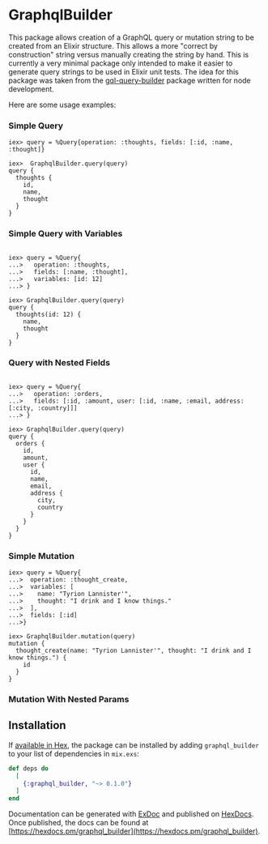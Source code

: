 # GraphqlBuilder

This package allows creation of a GraphQL query or mutation string to be created
from an Elixir structure. This allows a more "correct by construction" string
versus manually creating the string by hand. This is currently a very minimal
package only intended to make it easier to generate query strings to be used in
Elixir unit tests. The idea for this package was taken from the
[gql-query-builder](https://github.com/atulmy/gql-query-builder) package written
for node development.

Here are some usage examples:

### Simple Query

```
iex> query = %Query{operation: :thoughts, fields: [:id, :name, :thought]}

iex>  GraphqlBuilder.query(query)
query {
  thoughts {
    id,
    name,
    thought
  }
}

```

### Simple Query with Variables
```

iex> query = %Query{
...>   operation: :thoughts,
...>   fields: [:name, :thought],
...>   variables: [id: 12]
...> }

iex> GraphqlBuilder.query(query)
query {
  thoughts(id: 12) {
    name,
    thought
  }
}

```

### Query with Nested Fields

```

iex> query = %Query{
...>   operation: :orders,
...>   fields: [:id, :amount, user: [:id, :name, :email, address: [:city, :country]]]
...> }

iex> GraphqlBuilder.query(query)
query {
  orders {
    id,
    amount,
    user {
      id,
      name,
      email,
      address {
        city,
        country
      }
    }
  }
}

```

### Simple Mutation

```
iex> query = %Query{
...>  operation: :thought_create,
...>  variables: [
...>    name: "Tyrion Lannister'",
...>    thought: "I drink and I know things."
...>  ],
...>  fields: [:id]
...>}

iex> GraphqlBuilder.mutation(query)
mutation {
  thought_create(name: "Tyrion Lannister'", thought: "I drink and I know things.") {
    id
  }
}

```
### Mutation With Nested Params


## Installation

If [available in Hex](https://hex.pm/docs/publish), the package can be installed
by adding `graphql_builder` to your list of dependencies in `mix.exs`:

```elixir
def deps do
  [
    {:graphql_builder, "~> 0.1.0"}
  ]
end
```

Documentation can be generated with [ExDoc](https://github.com/elixir-lang/ex_doc)
and published on [HexDocs](https://hexdocs.pm). Once published, the docs can
be found at [https://hexdocs.pm/graphql_builder](https://hexdocs.pm/graphql_builder).


